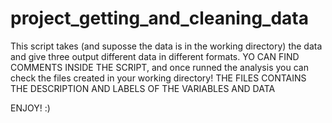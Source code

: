 project_getting_and_cleaning_data
=================================

This script takes (and suposse the data is in the working directory) the data and give three output different data in different formats.
YO CAN FIND COMMENTS INSIDE THE SCRIPT, and once runned the analysis you can check the files created in your working directory! 
THE FILES CONTAINS THE DESCRIPTION AND LABELS OF THE VARIABLES AND DATA


ENJOY! :)
